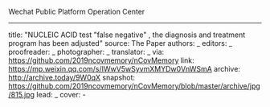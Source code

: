 Wechat Public Platform Operation Center


-------------
title: "NUCLEIC ACID test "false negative" , the diagnosis and treatment program has been adjusted"
source: The Paper
authors: _
editors: _
proofreader: _
photographer: _
translator: _
via: https://github.com/2019ncovmemory/nCovMemory
link: https://mp.weixin.qq.com/s/IWwV5wSyvmXMYDw0VnWSmA
archive: http://archive.today/9W0qX
snapshot: https://github.com/2019ncovmemory/nCovMemory/blob/master/archive/jpg/815.jpg
lead: _
cover: -
